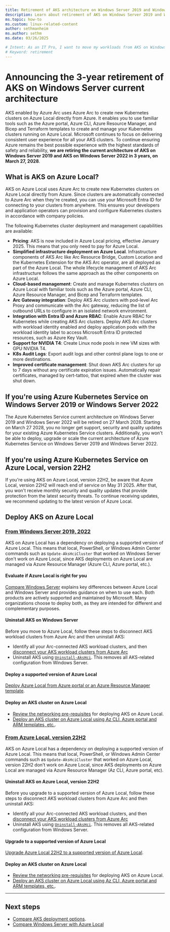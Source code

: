 ```yaml
---
title: Retirement of AKS architecture on Windows Server 2019 and Windows Server 2022
description: Learn about retirement of AKS on Windows Server 2019 and Windows Server 2022.
ms.topic: how-to
ms.custom: linux-related-content
author: sethmanheim
ms.author: sethm
ms.date: 03/26/2025

# Intent: As an IT Pro, I want to move my workloads from AKS on Windows Server to the latest version of AKS on Azure Local.
# Keyword: retirement
---
```


# Announcing the 3-year retirement of AKS on Windows Server current architecture

AKS enabled by Azure Arc uses Azure Arc to create new Kubernetes clusters on Azure Local directly from Azure. It enables you to use familiar tools such as the Azure portal, Azure CLI, Azure Resource Manager, and Bicep and Terraform templates to create and manage your Kubernetes clusters running on Azure Local. Microsoft continues to focus on delivering consistent user experience for all your AKS clusters. To continue ensuring Azure remains the best possible experience with the highest standards of safety and reliability, **we are retiring the current architecture of AKS on Windows Server 2019 and AKS on Windows Server 2022 in 3 years, on March 27, 2028**.

## What is AKS on Azure Local?

AKS on Azure Local uses Azure Arc to create new Kubernetes clusters on Azure Local directly from Azure. Since clusters are automatically connected to Azure Arc when they're created, you can use your Microsoft Entra ID for connecting to your clusters from anywhere. This ensures your developers and application operators can provision and configure Kubernetes clusters in accordance with company policies.

The following Kubernetes cluster deployment and management capabilities are available:

- **Pricing**: AKS is now included in Azure Local pricing, effective January 2025. This means that you only need to pay for Azure Local.
- **Simplified infrastructure deployment on Azure Local**. Infrastructure components of AKS Arc like Arc Resource Bridge, Custom Location and the Kubernetes Extension for the AKS Arc operator, are all deployed as part of the Azure Local. The whole lifecycle management of AKS Arc infrastructure follows the same approach as the other components on Azure Local.
- **Cloud-based management**: Create and manage Kubernetes clusters on Azure Local with familiar tools such as the Azure portal, Azure CLI, Azure Resource Manager, and Bicep and Terraform templates.
- **Arc Gateway integration**: Deploy AKS Arc clusters with pod-level Arc Proxy and communicate with the Arc gateway, reducing the list of outbound URLs to configure in an isolated network environment.
- **Integration with Entra ID and Azure RBAC**: Enable Azure RBAC for Kubernetes while creating AKS Arc clusters. Deploy AKS Arc clusters with workload identity enabled and deploy application pods with the workload identity label to access Microsoft Entra ID protected resources, such as Azure Key Vault.
- **Support for NVIDIA T4**: Create Linux node pools in new VM sizes with GPU NVIDIA T4.
- **K8s Audit Logs**: Export audit logs and other control plane logs to one or more destinations.
- **Improved certificate management**: Shut down AKS Arc clusters for up to 7 days without any certificate expiration issues. Automatically repair certificates, managed by cert-tattoo, that expired when the cluster was shut down.

## If you're using Azure Kubernetes Service on Windows Server 2019 or Windows Server 2022

The Azure Kubernetes Service current architecture on Windows Server 2019 and Windows Server 2022 will be retired on 27 March 2028. Starting on March 27 2028, you no longer get support, security and quality updates for your existing Azure Kubernetes Service clusters. Additionally, you won't be able to deploy, upgrade or scale the current architecture of Azure Kubernetes Service on Windows Server 2019 and Windows Server 2022.

## If you're using Azure Kubernetes Service on Azure Local, version 22H2

If you're using AKS on Azure Local, version 22H2, be aware that Azure Local, version 22H2 will reach end of service on May 31 2025. After that, you won't receive monthly security and quality updates that provide protection from the latest security threats. To continue receiving updates, we recommend updating to the latest version of Azure Local.

## Deploy AKS on Azure Local

### [From Windows Server 2019, 2022](#tab/ws)

AKS on Azure Local has a dependency on deploying a supported version of Azure Local. This means that local, PowerShell, or Windows Admin Center commands such as `Update-AksHciCluster` that worked on Windows Server don't work on Azure Local, since AKS deployments on Azure Local are managed via Azure Resource Manager (Azure CLI, Azure portal, etc.).

#### Evaluate if Azure Local is right for you

[Compare Windows Server](/azure/azure-local/concepts/compare-windows-server) explains key differences between Azure Local and Windows Server and provides guidance on when to use each. Both products are actively supported and maintained by Microsoft. Many organizations choose to deploy both, as they are intended for different and complementary purposes.

#### Uninstall AKS on Windows Server

Before you move to Azure Local, follow these steps to disconnect AKS workload clusters from Azure Arc and then uninstall AKS:

- Identify all your Arc-connected AKS workload clusters, and then [disconnect your AKS workload clusters from Azure Arc](connect-to-arc.md#disconnect-your-aks-cluster-from-azure-arc)
- Uninstall AKS using [`Uninstall-AksHci`](/azure/aks/aksarc/reference/ps/uninstall-akshci). This removes all AKS-related configuration from Windows Server.

#### Deploy a supported version of Azure Local

[Deploy Azure Local from Azure portal or an Azure Resource Manager template](/azure/azure-local/deploy/deployment-introduction).

#### Deploy an AKS cluster on Azure Local

- [Review the networking pre-requisites](aks-hci-network-system-requirements.md) for deploying AKS on Azure Local.
- [Deploy an AKS cluster on Azure Local using Az CLI, Azure portal and ARM templates, etc.](aks-create-clusters-cli.md).

### [From Azure Local, version 22H2](#tab/22H2)

AKS on Azure Local has a dependency on deploying a supported version of Azure Local. This means that local, PowerShell, or Windows Admin Center commands such as `Update-AksHciCluster` that worked on Azure Local, version 22H2 don't work on Azure Local, since AKS deployments on Azure Local are managed via Azure Resource Manager (Az CLI, Azure portal, etc).

#### Uninstall AKS on Azure Local, version 22H2

Before you upgrade to a supported version of Azure Local, follow these steps to disconnect AKS workload clusters from Azure Arc and then uninstall AKS:

- Identify all your Arc-connected AKS workload clusters, and then [disconnect your AKS workload clusters from Azure Arc](connect-to-arc.md#disconnect-your-aks-cluster-from-azure-arc)
- Uninstall AKS using [`Uninstall-AksHci`](/azure/aks/aksarc/reference/ps/uninstall-akshci). This removes all AKS-related configuration from Windows Server.

#### Upgrade to a supported version of Azure Local

[Upgrade Azure Local 22H2 to a supported version of Azure Local](/azure/azure-local/upgrade/about-upgrades-23h2).

#### Deploy an AKS cluster on Azure Local

- [Review the networking pre-requisites](aks-hci-network-system-requirements.md) for deploying AKS on Azure Local.
- [Deploy an AKS cluster on Azure Local using Az CLI, Azure portal and ARM templates, etc.](aks-create-clusters-cli.md).

---

## Next steps

- [Compare AKS deployment options](https://techcommunity.microsoft.com/blog/azurearcblog/comparing-feature-sets-for-aks-enabled-by-azure-arc-deployment-options/4188163).
- [Compare Windows Server with Azure Local](/azure/azure-local/concepts/compare-windows-server)
